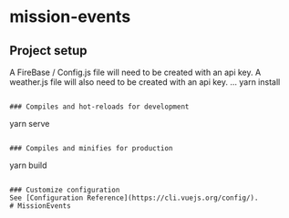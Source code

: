 # mission-events

## Project setup
A FireBase / Config.js file will need to be created with an api key.
A weather.js file will also need to be created with an api key.
...
yarn install
```

### Compiles and hot-reloads for development
```
yarn serve
```

### Compiles and minifies for production
```
yarn build
```

### Customize configuration
See [Configuration Reference](https://cli.vuejs.org/config/).
# MissionEvents
